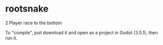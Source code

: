 # rootsnake
2 Player race to the bottom

To "compile", just download it and open as a project in Godot (3.5.1), then run it.
